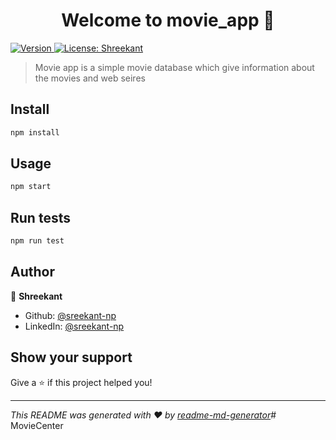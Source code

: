 <h1 align="center">Welcome to movie_app 👋</h1>
<p>
  <a href="https://www.npmjs.com/package/movie_app" target="_blank">
    <img alt="Version" src="https://img.shields.io/npm/v/movie_app.svg">
  </a>
  <a href="#" target="_blank">
    <img alt="License: Shreekant" src="https://img.shields.io/badge/License-Shreekant-yellow.svg" />
  </a>
</p>

> Movie app is a simple movie database which give information about the movies and web seires

## Install

```sh
npm install
```

## Usage

```sh
npm start
```

## Run tests

```sh
npm run test
```

## Author

👤 **Shreekant**

* Github: [@sreekant-np](https://github.com/sreekant-np)
* LinkedIn: [@sreekant-np](https://linkedin.com/in/sreekant-np)

## Show your support

Give a ⭐️ if this project helped you!

***
_This README was generated with ❤️ by [readme-md-generator](https://github.com/kefranabg/readme-md-generator)_#   M o v i e C e n t e r  
 
